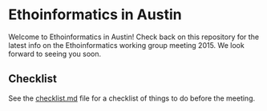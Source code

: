 # Ethoinformatics in Austin

Welcome to Ethoinformatics in Austin! Check back on this repository for the latest info on the Ethoinformatics working group meeting 2015. We look forward to seeing you soon.

## Checklist
See the [checklist.md](checklist.md) file for a checklist of things to do before the meeting.
